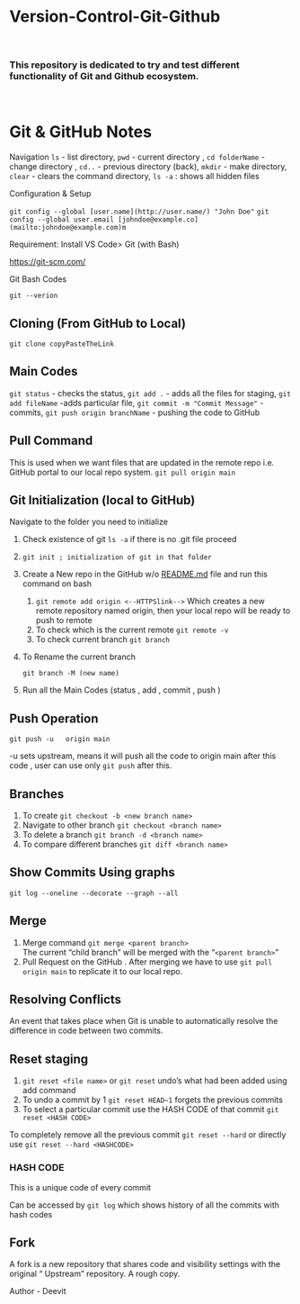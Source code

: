 # Version-Control-Git-Github
<br>
<h3>This repository is dedicated to try and test different functionality of Git and Github ecosystem. </h1>
<br>
<h1> Git & GitHub Notes </h1> 

Navigation
`ls` - list directory,
`pwd` - current directory ,
`cd folderName` - change directory ,
`cd..` - previous directory (back),
`mkdir` - make directory,
`clear` - clears the command directory,
`ls -a` : shows all hidden files

Configuration & Setup

`git config --global [user.name](http://user.name/) "John Doe"`
`git config --global user.email [johndoe@example.co](mailto:johndoe@example.com)m`

Requirement: Install VS Code> Git (with Bash)

https://git-scm.com/

Git Bash Codes

`git --verion` 

## Cloning (From GitHub to Local)

`git clone copyPasteTheLink`

## Main Codes

`git status` - checks the status,
`git add .` - adds all the files for staging,
`git add fileName` -adds particular file,
`git commit -m "Commit Message"` - commits,
`git push origin branchName` - pushing the code to GitHub

## Pull Command

This is used when we want files that are updated in the remote repo i.e. GitHub portal to our local repo system.
`git pull origin main`

## Git Initialization (local to GitHub)

Navigate to the folder you need to initialize 

1. Check existence of git
`ls -a`  if there is no .git file proceed
2.  `git init ; initialization of git in that folder`
3. Create a New repo in the GitHub w/o [README.md](http://READ.md) file and run this command on bash
    1. `git remote add origin <--HTTPSlink-->` 
    Which creates a new remote repository named origin, then your local repo will be ready to push to remote
    2. To check which is the current remote `git remote -v`
    3. To check current branch `git branch`
4. To Rename the current branch
    
    `git branch -M (new name)`
    
5. Run all the Main Codes (status , add , commit , push )

## Push Operation

`git push -u   origin main` 

-u sets upstream, means it will push all the code to origin main after this code , user can use only `git push`   after this.

## Branches

1. To create `git checkout -b <new branch name>`
2. Navigate to other branch 
`git checkout <branch name>`
3. To delete a branch 
`git branch -d <branch name>`
4. To compare different branches 
`git diff <branch name>`

## Show Commits Using graphs

`git log --oneline --decorate --graph --all`

## Merge

1. Merge command `git merge <parent branch>`  
The current “child branch” will be merged with the “`<parent branch>`”
2. Pull Request on the GitHub .
After merging we have to use `git pull origin main`   to replicate it to our local repo.

## Resolving Conflicts

An event that takes place when Git is unable to automatically resolve the difference in code between two commits.

## Reset staging

1. `git reset <file name>` or `git reset`  undo’s what had been added using add command
2. To undo a commit by 1 `git reset HEAD~1` 
forgets the previous commits
3. To select a particular commit use the HASH CODE of that commit
`git reset <HASH CODE>` 

To completely remove all the previous commit 
`git reset --hard`  or directly use `git reset --hard <HASHCODE>`

### HASH CODE

This is a unique code of every commit

Can be accessed by `git log`  which shows history of all the commits with hash codes

## Fork

A fork is a new repository that shares code and visibility settings with the original “ Upstream” repository. 
A rough copy.

Author - Deevit
